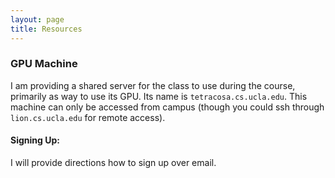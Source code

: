 ```yaml
---
layout: page
title: Resources
---
```


### GPU Machine

I am providing a shared server for the class to use during the course, primarily as way to use
its GPU.  Its name is ```tetracosa.cs.ucla.edu```.  This machine can only be accessed
from campus (though you could ssh through ```lion.cs.ucla.edu``` for remote access).

#### Signing Up:
I will provide directions how to sign up over email. 

